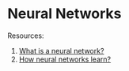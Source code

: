 # Neural Networks

Resources:
1. [What is a neural network?](https://www.youtube.com/watch?v=aircAruvnKk)
2. [How neural networks learn?](https://www.youtube.com/watch?v=IHZwWFHWa-w&list=PLZHQObOWTQDNU6R1_67000Dx_ZCJB-3pi&index=3)